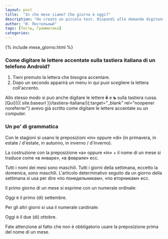 ```yaml
---
layout: post
title:  "In che mese siamo? Che giorno è oggi?"
description: "Ho creato un piccolo test. Rispondi alle domande digitando il mese e il giorno correnti in italiano nelle caselle in basso"
author: "И. Постольный"
tags: [Тесты, Грамматика]
categories:
---
```

{% include mese_giorno.html %}

### Come digitare le lettere accentate sulla tastiera italiana di un telefono Android?

1. Tieni premuto la lettera che bisogna accentare.
2. Dopo un secondo apparirà un menu in qui puoi scegliere la lettera coll'accento.

Allo stesso modo si può anche digitare le lettere **ё** e **ъ** sulla tastiera russa. [Qui]({{ site.baseurl }}/tastiera-italiana/){:target="_blank" rel="noopener noreferrer"} avevo già scritto come digitare le lettere accentate su un computer.

### Un po' di grammatica

Con le stagioni si usano le preposizioni «in» oppure «di» (in primavera, in estate / d'estate, in autunno, in inverno / d'inverno).

La costruzione con la preposizione «a» oppure «in» + il nome di un mese si traduce come «в январе», «в феврале» ecc.

Tutti i nomi dei mesi sono maschili. Tutti i giorni della settimana, eccetto la domenica, sono maschili. L'articolo determinativo seguito da un giorno della settimana si usa per dire «по понедельникам», «по вторникам» ecc.

Il primo giorno di un mese si esprime con un numerale ordinale:

Oggi è il primo (di) settembre.

Per gli altri giorni si usa il numerale cardinale:

Oggi è il due (di) ottobre.

Fate attenzione al fatto che non è obbligatorio usare la preposizione prima del nome di un mese.